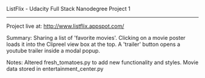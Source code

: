 ListFlix - Udacity Full Stack Nanodegree Project 1
***************************************************************

Project live at: 
http://www.listflix.appspot.com/

Summary: 
Sharing a list of 'favorite movies'. Clicking on a movie poster loads it into the Clipreel view box at the top.
A 'trailer' button opens a youtube trailer inside a modal popup.

Notes:
Altered fresh_tomatoes.py to add new functionality and styles.
Movie data stored in entertainment_center.py
